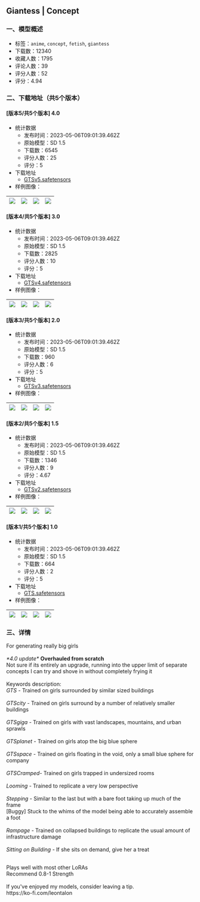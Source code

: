 ## Giantess | Concept
### 一、模型概述

- 标签：`anime`, `concept`, `fetish`, `giantess`
- 下载数：12340
- 收藏人数：1795
- 评论人数：39
- 评分人数：52
- 评分：4.94

### 二、下载地址（共5个版本）

#### [版本5/共5个版本] 4.0

- 统计数据
  - 发布时间：2023-05-06T09:01:39.462Z
  - 原始模型：SD 1.5
  - 下载数：6545
  - 评分人数：25
  - 评分：5
- 下载地址
  - [GTSv5.safetensors](https://civitai.com/api/download/models/63765)
- 样例图像：

| <img src="https://image.civitai.com/xG1nkqKTMzGDvpLrqFT7WA/e6fe9b35-6906-478c-8b50-865988661629/width=450/703650.jpeg" /> | <img src="https://image.civitai.com/xG1nkqKTMzGDvpLrqFT7WA/48bf1a44-850a-4939-9b58-d3e2781840aa/width=450/711803.jpeg" /> | <img src="https://image.civitai.com/xG1nkqKTMzGDvpLrqFT7WA/55ec42d8-f1de-48db-8f33-f58497f1c607/width=450/703651.jpeg" /> | <img src="https://image.civitai.com/xG1nkqKTMzGDvpLrqFT7WA/9d862eb8-c6ae-4e49-9393-959dbdd7f291/width=450/703653.jpeg" /> |
| ---- | ---- | ---- | ---- |

#### [版本4/共5个版本] 3.0

- 统计数据
  - 发布时间：2023-05-06T09:01:39.462Z
  - 原始模型：SD 1.5
  - 下载数：2825
  - 评分人数：10
  - 评分：5
- 下载地址
  - [GTSv4.safetensors](https://civitai.com/api/download/models/40541)
- 样例图像：

| <img src="https://image.civitai.com/xG1nkqKTMzGDvpLrqFT7WA/88797184-481f-4862-8b42-917fdfc82000/width=450/448362.jpeg" /> | <img src="https://image.civitai.com/xG1nkqKTMzGDvpLrqFT7WA/43879272-573b-4fad-5976-6d858789d300/width=450/448376.jpeg" /> | <img src="https://image.civitai.com/xG1nkqKTMzGDvpLrqFT7WA/6c798466-e182-490e-7f07-26c239b12e00/width=450/448368.jpeg" /> | <img src="https://image.civitai.com/xG1nkqKTMzGDvpLrqFT7WA/3913a64f-c622-4a23-b883-36080f068900/width=450/448371.jpeg" /> |
| ---- | ---- | ---- | ---- |

#### [版本3/共5个版本] 2.0

- 统计数据
  - 发布时间：2023-05-06T09:01:39.462Z
  - 原始模型：SD 1.5
  - 下载数：960
  - 评分人数：6
  - 评分：5
- 下载地址
  - [GTSv3.safetensors](https://civitai.com/api/download/models/33263)
- 样例图像：

| <img src="https://image.civitai.com/xG1nkqKTMzGDvpLrqFT7WA/a900fa17-34ea-4d6c-04b2-9edf92904300/width=450/378949.jpeg" /> | <img src="https://image.civitai.com/xG1nkqKTMzGDvpLrqFT7WA/2cec5b8f-0363-4dfd-b957-489ff2023000/width=450/378948.jpeg" /> | <img src="https://image.civitai.com/xG1nkqKTMzGDvpLrqFT7WA/8e3119f1-05db-442b-aa1a-23c449818f00/width=450/378947.jpeg" /> | <img src="https://image.civitai.com/xG1nkqKTMzGDvpLrqFT7WA/bbaed658-4b9e-41a8-db49-95a9cf6f5500/width=450/378946.jpeg" /> |
| ---- | ---- | ---- | ---- |

#### [版本2/共5个版本] 1.5

- 统计数据
  - 发布时间：2023-05-06T09:01:39.462Z
  - 原始模型：SD 1.5
  - 下载数：1346
  - 评分人数：9
  - 评分：4.67
- 下载地址
  - [GTSv2.safetensors](https://civitai.com/api/download/models/30934)
- 样例图像：

| <img src="https://image.civitai.com/xG1nkqKTMzGDvpLrqFT7WA/38311e74-f293-4149-6432-bc1846e44300/width=450/351915.jpeg" /> | <img src="https://image.civitai.com/xG1nkqKTMzGDvpLrqFT7WA/21a27b99-d378-4d58-cce4-f4899b2f8400/width=450/351914.jpeg" /> | <img src="https://image.civitai.com/xG1nkqKTMzGDvpLrqFT7WA/6bbb0e43-b154-42fb-2af0-248b1137e600/width=450/351913.jpeg" /> | <img src="https://image.civitai.com/xG1nkqKTMzGDvpLrqFT7WA/6b12de9e-9b0d-4932-982b-c98723f81800/width=450/351912.jpeg" /> |
| ---- | ---- | ---- | ---- |

#### [版本1/共5个版本] 1.0

- 统计数据
  - 发布时间：2023-05-06T09:01:39.462Z
  - 原始模型：SD 1.5
  - 下载数：664
  - 评分人数：2
  - 评分：5
- 下载地址
  - [GTS.safetensors](https://civitai.com/api/download/models/30291)
- 样例图像：

| <img src="https://image.civitai.com/xG1nkqKTMzGDvpLrqFT7WA/032d7593-75b8-453b-28ab-8435c7d67400/width=450/343945.jpeg" /> | <img src="https://image.civitai.com/xG1nkqKTMzGDvpLrqFT7WA/746de85a-4ba7-4e7c-8b20-e62e082ed600/width=450/343952.jpeg" /> | <img src="https://image.civitai.com/xG1nkqKTMzGDvpLrqFT7WA/0efdc5af-6bb6-4582-968b-93184897ca00/width=450/343951.jpeg" /> | <img src="https://image.civitai.com/xG1nkqKTMzGDvpLrqFT7WA/aadecbaf-81ef-414a-3e82-ca429cc7f900/width=450/343950.jpeg" /> |
| ---- | ---- | ---- | ---- |


### 三、详情
<p>For generating really big girls<br /><br /><em>*4.0 update*</em> <strong>Overhauled from scratch</strong><br />Not sure if its entirely an upgrade, running into the upper limit of separate concepts I can try and shove in without completely frying it<br /><br />Keywords description:<br /><em>GTS - </em>Trained on girls surrounded by similar sized buildings<br /><br /><em>GTScity - </em>Trained on girls surround by a number of relatively smaller buildings<br /><br /><em>GTSgiga - </em>Trained on girls with vast landscapes, mountains, and urban sprawls<br /><br /><em>GTSplanet - </em>Trained on girls atop the big blue sphere<br /><br /><em>GTSspace - </em>Trained on girls floating in the void, only a small blue sphere for company<br /><br /><em>GTSCramped</em>- Trained on girls trapped in undersized rooms<br /><br /><em>Looming - </em>Trained to replicate a very low perspective<br /><br /><em>Stepping - </em>Similar to the last but with a bare foot taking up much of the frame<br />[Buggy] Stuck to the whims of the model being able to accurately assemble a foot<br /><br /><em>Rampage - </em>Trained on collapsed buildings to replicate the usual amount of infrastructure damage<br /><br /><em>Sitting on Building - </em>If she sits on demand, give her a treat</p><p><br />Plays well with most other LoRAs<br />Recommend 0.8-1 Strength<br /><br />If you've enjoyed my models, consider leaving a tip.<br />https://ko-fi.com/leontalon</p>